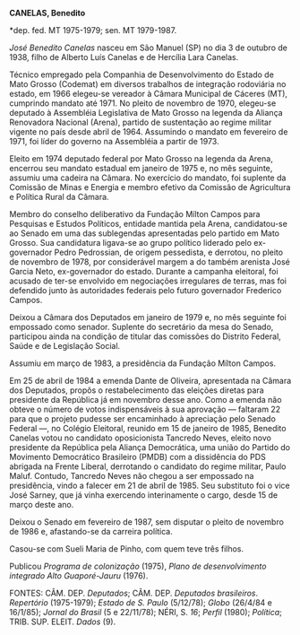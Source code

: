 **CANELAS, Benedito**

\*dep. fed. MT 1975-1979; sen. MT 1979-1987.

*José Benedito Canelas* nasceu em São Manuel (SP) no dia 3 de outubro de
1938, filho de Alberto Luís Canelas e de Hercília Lara Canelas.

Técnico empregado pela Companhia de Desenvolvimento do Estado de Mato
Grosso (Codemat) em diversos trabalhos de integração rodoviária no
estado, em 1966 elegeu-se vereador à Câmara Municipal de Cáceres (MT),
cumprindo mandato até 1971. No pleito de novembro de 1970, elegeu-se
deputado à Assembléia Legislativa de Mato Grosso na legenda da Aliança
Renovadora Nacional (Arena), partido de sustentação ao regime militar
vigente no país desde abril de 1964. Assumindo o mandato em fevereiro de
1971, foi líder do governo na Assembléia a partir de 1973.

Eleito em 1974 deputado federal por Mato Grosso na legenda da Arena,
encerrou seu mandato estadual em janeiro de 1975 e, no mês seguinte,
assumiu uma cadeira na Câmara. No exercício do mandato, foi suplente da
Comissão de Minas e Energia e membro efetivo da Comissão de Agricultura
e Política Rural da Câmara.

Membro do conselho deliberativo da Fundação Mílton Campos para Pesquisas
e Estudos Políticos, entidade mantida pela Arena, candidatou-se ao
Senado em uma das sublegendas apresentadas pelo partido em Mato Grosso.
Sua candidatura ligava-se ao grupo político liderado pelo ex-governador
Pedro Pedrossian, de origem pessedista, e derrotou, no pleito de
novembro de 1978, por considerável margem a do também arenista José
Garcia Neto, ex-governador do estado. Durante a campanha eleitoral, foi
acusado de ter-se envolvido em negociações irregulares de terras, mas
foi defendido junto às autoridades federais pelo futuro governador
Frederico Campos.

Deixou a Câmara dos Deputados em janeiro de 1979 e, no mês seguinte foi
empossado como senador. Suplente do secretário da mesa do Senado,
participou ainda na condição de titular das comissões do Distrito
Federal, Saúde e de Legislação Social.

Assumiu em março de 1983, a presidência da Fundação Mílton Campos.

Em 25 de abril de 1984 a emenda Dante de Oliveira, apresentada na Câmara
dos Deputados, propôs o restabelecimento das eleições diretas para
presidente da República já em novembro desse ano. Como a emenda não
obteve o número de votos indispensáveis à sua aprovação — faltaram 22
para que o projeto pudesse ser encaminhado à apreciação pelo Senado
Federal —, no Colégio Eleitoral, reunido em 15 de janeiro de 1985,
Benedito Canelas votou no candidato oposicionista Tancredo Neves, eleito
novo presidente da República pela Aliança Democrática, uma união do
Partido do Movimento Democrático Brasileiro (PMDB) com a dissidência do
PDS abrigada na Frente Liberal, derrotando o candidato do regime
militar, Paulo Maluf. Contudo, Tancredo Neves não chegou a ser empossado
na presidência, vindo a falecer em 21 de abril de 1985. Seu substituto
foi o vice José Sarney, que já vinha exercendo interinamente o cargo,
desde 15 de março deste ano.

Deixou o Senado em fevereiro de 1987, sem disputar o pleito de novembro
de 1986 e, afastando-se da carreira política.

Casou-se com Sueli Maria de Pinho, com quem teve três filhos.

Publicou *Programa de colonização* (1975), *Plano de desenvolvimento
integrado Alto Guaporé-Jauru* (1976).

FONTES: CÂM. DEP. *Deputados*; CÂM. DEP. *Deputados brasileiros*.
*Repertório* (1975-1979); *Estado de S. Paulo* (5/12/78); *Globo*
(26/4/84 e 16/1/85); *Jornal do Brasil* (5 e 22/11/78); NÉRI, S. *16*;
*Perfil* (1980); *Política*; TRIB. SUP. ELEIT. *Dados* (9).

 
